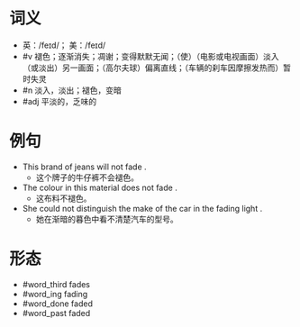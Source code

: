 # 词义
- 英：/feɪd/； 美：/feɪd/
- #v 褪色；逐渐消失；凋谢；变得默默无闻；（使）（电影或电视画面）淡入（或淡出）另一画面；（高尔夫球）偏离直线；（车辆的刹车因摩擦发热而）暂时失灵
- #n 淡入，淡出；褪色，变暗
- #adj 平淡的，乏味的
# 例句
- This brand of jeans will not fade .
	- 这个牌子的牛仔裤不会褪色。
- The colour in this material does not fade .
	- 这布料不褪色。
- She could not distinguish the make of the car in the fading light .
	- 她在渐暗的暮色中看不清楚汽车的型号。
# 形态
- #word_third fades
- #word_ing fading
- #word_done faded
- #word_past faded
